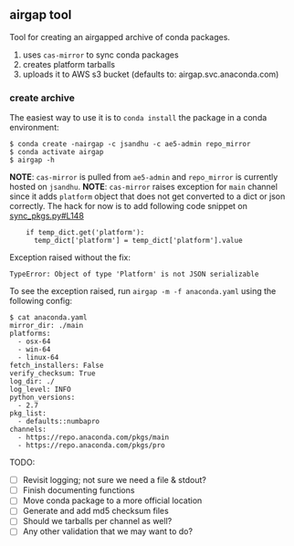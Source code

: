 ## airgap tool ##
Tool for creating an airgapped archive of conda packages.

1. uses `cas-mirror` to sync conda packages
2. creates platform tarballs
3. uploads it to AWS s3 bucket (defaults to: airgap.svc.anaconda.com)

### create archive ###
The easiest way to use it is to `conda install` the package in a conda
environment:

```
$ conda create -nairgap -c jsandhu -c ae5-admin repo_mirror
$ conda activate airgap
$ airgap -h
```

__NOTE__: `cas-mirror` is pulled from `ae5-admin` and `repo_mirror` is currently hosted on `jsandhu`.
__NOTE__: `cas-mirror` raises exception for `main` channel since it adds `platform` object that does not get converted to a dict or json correctly.
The hack for now is to add following code snippet on [sync_pkgs.py#L148](https://github.com/Anaconda-Platform/cas-mirror/blob/5.3.1-dkludt/cas_mirror/sync_pkgs.py#L146)

```
    if temp_dict.get('platform'):
      temp_dict['platform'] = temp_dict['platform'].value
```
Exception raised without the fix:

```
TypeError: Object of type 'Platform' is not JSON serializable
```

To see the exception raised, run `airgap -m -f anaconda.yaml` using the following config:

```
$ cat anaconda.yaml
mirror_dir: ./main
platforms:
  - osx-64
  - win-64
  - linux-64
fetch_installers: False
verify_checksum: True
log_dir: ./
log_level: INFO
python_versions:
  - 2.7
pkg_list:
  - defaults::numbapro
channels:
  - https://repo.anaconda.com/pkgs/main
  - https://repo.anaconda.com/pkgs/pro

```




TODO:

- [ ] Revisit logging; not sure we need a file & stdout?
- [ ] Finish documenting functions
- [ ] Move conda package to a more official location
- [ ] Generate and add md5 checksum files
- [ ] Should we tarballs per channel as well?
- [ ] Any other validation that we may want to do?
